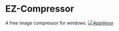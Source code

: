# EZ-Compressor
A free image compressor for windows.
[![AppVeyor](https://ci.appveyor.com/api/projects/status/github/az-pismis/EZ-Compressor?svg=true)]()
